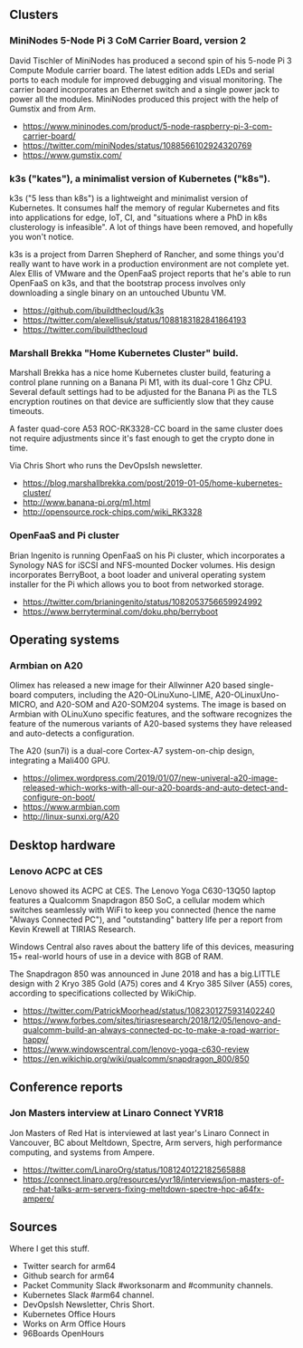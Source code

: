 ## Clusters 

### MiniNodes 5-Node Pi 3 CoM Carrier Board, version 2

David Tischler of MiniNodes has produced a second spin
of his 5-node Pi 3 Compute Module carrier board. The latest
edition adds LEDs and serial ports to each module for
improved debugging and visual monitoring. The carrier
board incorporates an Ethernet switch and a single power
jack to power all the modules. MiniNodes produced this
project with the help of Gumstix and from Arm.

* https://www.mininodes.com/product/5-node-raspberry-pi-3-com-carrier-board/
* https://twitter.com/miniNodes/status/1088566102924320769
* https://www.gumstix.com/

### k3s ("kates"), a minimalist version of Kubernetes ("k8s").

k3s ("5 less than k8s") is a lightweight and minimalist
version of Kubernetes. It consumes half the memory of
regular Kubernetes and fits into applications for edge,
IoT, CI, and "situations where a PhD in k8s clusterology
is infeasible". A lot of things have been removed, and
hopefully you won't notice.

k3s is a project from Darren Shepherd of Rancher, and 
some things you'd really want to have work in a production
environment are not complete yet. Alex Ellis of VMware
and the OpenFaaS project reports that he's able to run
OpenFaaS on k3s, and that the bootstrap process involves
only downloading a single binary on an untouched Ubuntu VM.

* https://github.com/ibuildthecloud/k3s
* https://twitter.com/alexellisuk/status/1088183182841864193
* https://twitter.com/ibuildthecloud

### Marshall Brekka "Home Kubernetes Cluster" build.

Marshall Brekka has a nice home Kubernetes cluster build, featuring
a control plane running on a Banana Pi M1, with its dual-core 1 Ghz
CPU.  Several default settings had to be adjusted for the Banana
Pi as the TLS encryption routines on that device are sufficiently
slow that they cause timeouts.

A faster quad-core A53 ROC-RK3328-CC board in the same cluster does
not require adjustments since it's fast enough to get the crypto
done in time.

Via Chris Short who runs the DevOpsIsh newsletter.

* https://blog.marshallbrekka.com/post/2019-01-05/home-kubernetes-cluster/
* http://www.banana-pi.org/m1.html
* http://opensource.rock-chips.com/wiki_RK3328

### OpenFaaS and Pi cluster

Brian Ingenito is running OpenFaaS on his Pi cluster, which 
incorporates a Synology NAS for iSCSI and NFS-mounted Docker
volumes. His design incorporates BerryBoot, a boot loader
and univeral operating system installer for the Pi which
allows you to boot from networked storage.

* https://twitter.com/brianingenito/status/1082053756659924992
* https://www.berryterminal.com/doku.php/berryboot
    
## Operating systems

### Armbian on A20

Olimex has released a new image for their Allwinner A20
based single-board computers, including the A20-OLinuXuno-LIME,
A20-OLinuxUno-MICRO, and A20-SOM and A20-SOM204 systems. The
image is based on Armbian with OLinuXuno specific features,
and the software recognizes the feature of the numerous
variants of A20-based systems they have released and
auto-detects a configuration.

The A20 (sun7i) is a dual-core Cortex-A7 system-on-chip design, integrating a Mali400
GPU. 

* https://olimex.wordpress.com/2019/01/07/new-univeral-a20-image-released-which-works-with-all-our-a20-boards-and-auto-detect-and-configure-on-boot/
* https://www.armbian.com
* http://linux-sunxi.org/A20

## Desktop hardware

### Lenovo ACPC at CES 

Lenovo showed its ACPC at CES. The Lenovo Yoga C630-13Q50
laptop features a Qualcomm Snapdragon 850 SoC, a cellular
modem which switches seamlessly with WiFi to keep you connected
(hence the name "Always Connected PC"), and "outstanding"
battery life per a report from Kevin Krewell at TIRIAS Research.

Windows Central also raves about the battery life of this
devices, measuring 15+ real-world hours of use in a device
with 8GB of RAM.

The Snapdragon 850 was announced in June 2018 and has a
big.LITTLE design with 2 Kryo 385 Gold (A75) cores and
4 Kryo 385 Silver (A55) cores, according to specifications
collected by WikiChip. 

* https://twitter.com/PatrickMoorhead/status/1082301275931402240
* https://www.forbes.com/sites/tiriasresearch/2018/12/05/lenovo-and-qualcomm-build-an-always-connected-pc-to-make-a-road-warrior-happy/
* https://www.windowscentral.com/lenovo-yoga-c630-review
* https://en.wikichip.org/wiki/qualcomm/snapdragon_800/850

## Conference reports

### Jon Masters interview at Linaro Connect YVR18

Jon Masters of Red Hat is interviewed at last year's Linaro Connect
in Vancouver, BC about Meltdown, Spectre, Arm servers, high performance
computing, and systems from Ampere.

* https://twitter.com/LinaroOrg/status/1081240122182565888
* https://connect.linaro.org/resources/yvr18/interviews/jon-masters-of-red-hat-talks-arm-servers-fixing-meltdown-spectre-hpc-a64fx-ampere/

## Sources

Where I get this stuff.

* Twitter search for arm64
* Github search for arm64
* Packet Community Slack #worksonarm and #community channels.
* Kubernetes Slack #arm64 channel.
* DevOpsIsh Newsletter, Chris Short. 
* Kubernetes Office Hours
* Works on Arm Office Hours
* 96Boards OpenHours
